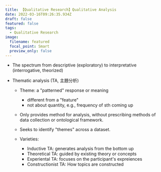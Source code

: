 ```yaml
---
title: 【Qualitative Research】Qualitative Analysis
date: 2022-03-16T09:26:35.934Z
draft: false
featured: false
tags:
  - Qualitative Research
image:
  filename: featured
  focal_point: Smart
  preview_only: false
---
```

* The spectrum from descriptive (exploratory) to interpretative (interrogative, theorized)
* Thematic analysis (TA, 主題分析)

  * Theme: a "patterned" response or meaning

    * different from a "feature"
    * not about quantity, e.g., frequency of sth coming up
  * Only provides method for analysis, without prescribing methods of data collection or ontological framework.
  * Seeks to identify "themes" across a dataset.
  * Varieties:

    * Inductive TA: generates analysis from the bottom up
    * Theoretical TA: guided by existing theory or concepts
    * Experiental TA: focuses on the participant's expreiences
    * Constructionist TA: How topics are constructed